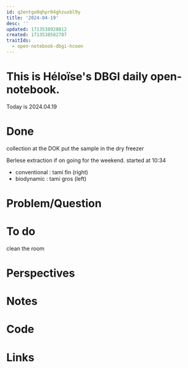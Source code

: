 ```yaml
---
id: q2entgo0qhpr04ghzuxbl9y
title: '2024-04-19'
desc: ''
updated: 1713538928812
created: 1713538582787
traitIds:
  - open-notebook-dbgi-hcoen
---
```


# This is Héloïse's DBGI daily open-notebook.

Today is 2024.04.19

# Done
collection at the DOK 
put the sample in the dry freezer 

Berlese extraction if on going for the weekend. started at 10:34
* conventional : tami fin (right)
* biodynamic : tami gros (left)


# Problem/Question

# To do 
clean the room 
# Perspectives

# Notes

# Code

# Links